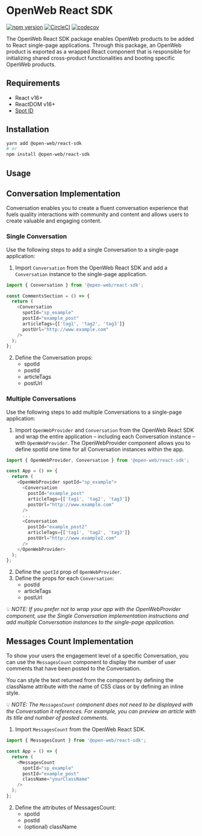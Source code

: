 # OpenWeb React SDK

[![npm version](https://badge.fury.io/js/@open-web%2Freact-sdk.svg)](https://badge.fury.io/js/@open-web%2Freact-sdk)
[![CircleCI](https://circleci.com/gh/SpotIM/react-sdk/tree/main.svg?style=svg&circle-token=a7774f8ac064b67762ff264ae953e80e50bd4780)](https://circleci.com/gh/SpotIM/react-sdk/tree/main)
[![codecov](https://codecov.io/gh/SpotIM/react-sdk/branch/main/graph/badge.svg?token=WjfflSn6L5)](https://codecov.io/gh/SpotIM/react-sdk)

The OpenWeb React SDK package enables OpenWeb products to be added to React single-page applications. Through this package, an OpenWeb product is exported as a wrapped React component that is responsible for initializing shared cross-product functionalities and booting specific OpenWeb products.

## Requirements

- React v16+
- ReactDOM v16+
- [Spot ID](https://developers.openweb.com/docs/launcher-code#spot-id)

## Installation

```bash
yarn add @open-web/react-sdk
# or
npm install @open-web/react-sdk
```

## Usage

## Conversation Implementation

Conversation enables you to create a fluent conversation experience that fuels quality interactions with community and content and allows users to create valuable and engaging content.

### Single Conversation

Use the following steps to add a single Conversation to a single-page application:

1. Import `Conversation` from the OpenWeb React SDK and add a `Conversation` instance to the single-page application.

```typescript
import { Conversation } from '@open-web/react-sdk';

const CommentsSection = () => {
  return (
    <Conversation
      spotId="sp_example"
      postId="example_post"
      articleTags={['tag1', 'tag2', 'tag3']}
      postUrl="http://www.example.com"
    />
  );
};
```

2. Define the Conversation props:
   - spotId
   - postId
   - articleTags
   - postUrl

### Multiple Conversations

Use the following steps to add multiple Conversations to a single-page application:

1. Import `OpenWebProvider` and `Conversation` from the OpenWeb React SDK and wrap the entire application – including each Conversation instance – with `OpenWebProvider`.
   The OpenWebProvider component allows you to define spotId one time for all Conversation instances within the app.

```typescript
import { OpenWebProvider, Conversation } from '@open-web/react-sdk';

const App = () => {
  return (
    <OpenWebProvider spotId="sp_example">
      <Conversation
        postId="example_post"
        articleTags={['tag1', 'tag2', 'tag3']}
        postUrl="http://www.example.com"
      />
      ...
      <Conversation
        postId="example_post2"
        articleTags={['tag1', 'tag2', 'tag3']}
        postUrl="http://www.example2.com"
      />
    </OpenWebProvider>
  );
};
```

2. Define the `spotId` prop of `OpenWebProvider`.
3. Define the props for each `Conversation`:
   - postId
   - articleTags
   - postUrl

💡 _NOTE: If you prefer not to wrap your app with the OpenWebProvider component, use the Single Conversation implementation instructions and add multiple Conversation instances to the single-page application._

## Messages Count Implementation

To show your users the engagement level of a specific Conversation, you can use the `MessagesCount` component to display the number of user comments that have been posted to the Conversation.

You can style the text returned from the component by defining the className attribute with the name of CSS class or by defining an inline style.

💡 _NOTE: The `MessagesCount` component does not need to be displayed with the Conversation it references. For example, you can preview an article with its title and number of posted comments._

1. Import `MessagesCount` from the OpenWeb React SDK.

```typescript
import { MessagesCount } from '@open-web/react-sdk';

const App = () => {
  return (
    <MessagesCount
      spotId="sp_example"
      postId="example_post"
      className="yourClassName"
    />
  );
};
```

2. Define the attributes of MessagesCount:
   - spotId
   - postId
   - (optional) className
